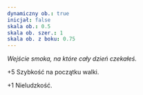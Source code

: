 ```yaml
---
dynamiczny ob.: true
inicjał: false
skala ob.: 0.5
skala ob. szer.: 1
skala ob. z boku: 0.75
---
```


*Wejście smoka, na które cały dzień czekałeś.*

+5 Szybkość na początku walki.

+1 Nieludzkość.